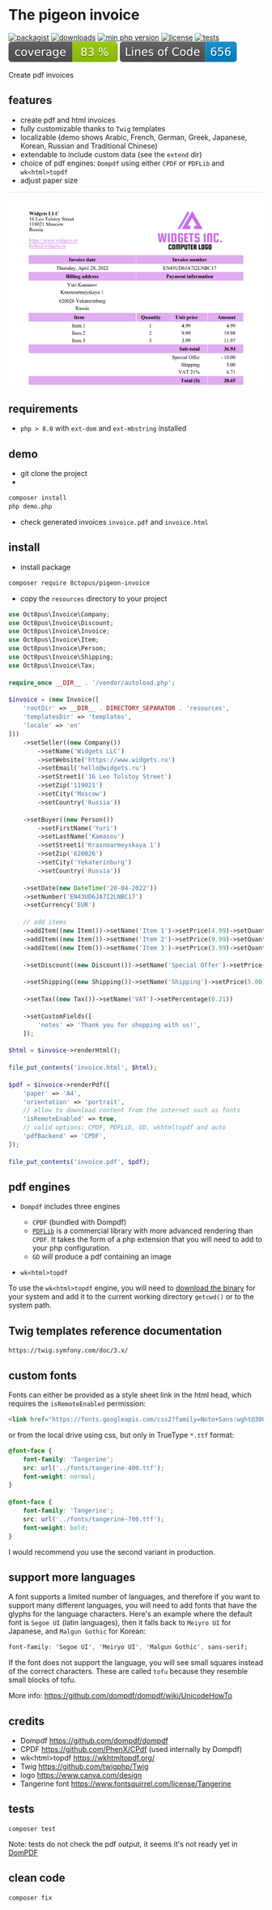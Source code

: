 # The pigeon invoice

[![packagist](https://poser.pugx.org/8ctopus/pigeon-invoice/v)](https://packagist.org/packages/8ctopus/pigeon-invoice)
[![downloads](https://poser.pugx.org/8ctopus/pigeon-invoice/downloads)](https://packagist.org/packages/8ctopus/pigeon-invoice)
[![min php version](https://poser.pugx.org/8ctopus/pigeon-invoice/require/php)](https://packagist.org/packages/8ctopus/pigeon-invoice)
[![license](https://poser.pugx.org/8ctopus/pigeon-invoice/license)](https://packagist.org/packages/8ctopus/pigeon-invoice)
[![tests](https://github.com/8ctopus/pigeon-invoice/actions/workflows/tests.yml/badge.svg)](https://github.com/8ctopus/pigeon-invoice/actions/workflows/tests.yml)
![code coverage badge](https://raw.githubusercontent.com/8ctopus/pigeon-invoice/image-data/coverage.svg)
![lines of code](https://raw.githubusercontent.com/8ctopus/pigeon-invoice/image-data/lines.svg)

Create pdf invoices

## features

- create pdf and html invoices
- fully customizable thanks to `Twig` templates
- localizable (demo shows Arabic, French, German, Greek, Japanese, Korean, Russian and Traditional Chinese)
- extendable to include custom data (see the `extend` dir)
- choice of pdf engines: `Dompdf` using either `CPDF` or `PDFLib` and `wk<html>topdf`
- adjust paper size

![invoice demo screenshot](screenshot.png)

## requirements

- `php > 8.0` with `ext-dom` and `ext-mbstring` installed

## demo

- git clone the project
-

```sh
composer install
php demo.php
```

- check generated invoices `invoice.pdf` and `invoice.html`

## install

- install package

```sh
composer require 8ctopus/pigeon-invoice
```

- copy the `resources` directory to your project

```php
use Oct8pus\Invoice\Company;
use Oct8pus\Invoice\Discount;
use Oct8pus\Invoice\Invoice;
use Oct8pus\Invoice\Item;
use Oct8pus\Invoice\Person;
use Oct8pus\Invoice\Shipping;
use Oct8pus\Invoice\Tax;

require_once __DIR__ . '/vendor/autoload.php';

$invoice = (new Invoice([
    'rootDir' => __DIR__ . DIRECTORY_SEPARATOR . 'resources',
    'templatesDir' => 'templates',
    'locale' => 'en'
]))
    ->setSeller((new Company())
        ->setName('Widgets LLC')
        ->setWebsite('https://www.widgets.ru')
        ->setEmail('hello@widgets.ru')
        ->setStreet1('16 Leo Tolstoy Street')
        ->setZip('119021')
        ->setCity('Moscow')
        ->setCountry('Russia'))

    ->setBuyer((new Person())
        ->setFirstName('Yuri')
        ->setLastName('Kamasov')
        ->setStreet1('Krasnoarmeyskaya 1')
        ->setZip('620026')
        ->setCity('Yekaterinburg')
        ->setCountry('Russia'))

    ->setDate(new DateTime('28-04-2022'))
    ->setNumber('EN43UD6JA7I2LNBC17')
    ->setCurrency('EUR')

    // add items
    ->addItem((new Item())->setName('Item 1')->setPrice(4.99)->setQuantity(1))
    ->addItem((new Item())->setName('Item 2')->setPrice(9.99)->setQuantity(2))
    ->addItem((new Item())->setName('Item 3')->setPrice(3.99)->setQuantity(3))

    ->setDiscount((new Discount())->setName('Special Offer')->setPrice(10.00))

    ->setShipping((new Shipping())->setName('Shipping')->setPrice(5.00))

    ->setTax((new Tax())->setName('VAT')->setPercentage(0.21))

    ->setCustomFields([
        'notes' => 'Thank you for shopping with us!',
    ]);

$html = $invoice->renderHtml();

file_put_contents('invoice.html', $html);

$pdf = $invoice->renderPdf([
    'paper' => 'A4',
    'orientation' => 'portrait',
    // allow to download content from the internet such as fonts
    'isRemoteEnabled' => true,
    // valid options: CPDF, PDFLib, GD, wkhtmltopdf and auto
    'pdfBackend' => 'CPDF',
]);

file_put_contents('invoice.pdf', $pdf);
```

## pdf engines

- `Dompdf` includes three engines
    - `CPDF` (bundled with Dompdf)
    - [`PDFLib`](https://www.pdflib.com/) is a commercial library with more advanced rendering than `CPDF`. It takes the form of a php extension that you will need to add to your php configuration.
    - `GD` will produce a pdf containing an image

- `wk<html>topdf`

To use the `wk<html>topdf` engine, you will need to [download the binary](https://wkhtmltopdf.org/downloads.html) for your system and add it to the current working directory `getcwd()` or to the system path.

## Twig templates reference documentation

    https://twig.symfony.com/doc/3.x/

## custom fonts

Fonts can either be provided as a style sheet link in the html head, which requires the `isRemoteEnabled` permission:

```html
<link href="https://fonts.googleapis.com/css2?family=Noto+Sans:wght@300;700&display=swap" rel="stylesheet">
```

or from the local drive using css, but only in TrueType `*.ttf` format:

```css
@font-face {
    font-family: 'Tangerine';
    src: url('../fonts/tangerine-400.ttf');
    font-weight: normal;
}

@font-face {
    font-family: 'Tangerine';
    src: url('../fonts/tangerine-700.ttf');
    font-weight: bold;
}
```

I would recommend you use the second variant in production.

## support more languages

A font supports a limited number of languages, and therefore if you want to support many different languages, you will need to add fonts that have the glyphs for the language characters. Here's an example where the default font is `Segoe UI` (latin languages), then it falls back to `Meiyro UI` for Japanese, and `Malgun Gothic` for Korean:

```css
font-family: 'Segoe UI', 'Meiryo UI', 'Malgun Gothic', sans-serif;
```

If the font does not support the language, you will see small squares instead of the correct characters. These are called `tofu` because they resemble small blocks of tofu.

More info: https://github.com/dompdf/dompdf/wiki/UnicodeHowTo

## credits

- Dompdf https://github.com/dompdf/dompdf
- CPDF https://github.com/PhenX/CPdf (used internally by Dompdf)
- wk\<html\>topdf https://wkhtmltopdf.org/
- Twig https://github.com/twigphp/Twig
- logo https://www.canva.com/design
- Tangerine font https://www.fontsquirrel.com/license/Tangerine

## tests

    composer test

Note: tests do not check the pdf output, it seems it's not ready yet in [DomPDF](https://github.com/dompdf/dompdf/pull/2510)

## clean code

    composer fix

